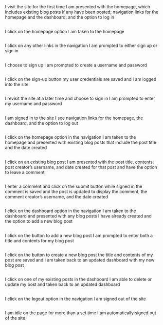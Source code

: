 ## 
 I visit the site for the first time
 I am presented with the homepage, which includes existing blog posts if any have been posted; navigation links for the homepage and the dashboard; and the option to log in
## 
 I click on the homepage option
 I am taken to the homepage
## 
 I click on any other links in the navigation
 I am prompted to either sign up or sign in
## 
 I choose to sign up
 I am prompted to create a username and password
## 
 I click on the sign-up button
 my user credentials are saved and I am logged into the site
## 
 I revisit the site at a later time and choose to sign in
 I am prompted to enter my username and password
## 
 I am signed in to the site
 I see navigation links for the homepage, the dashboard, and the option to log out
## 
 I click on the homepage option in the navigation
 I am taken to the homepage and presented with existing blog posts that include the post title and the date created
## 
 I click on an existing blog post
 I am presented with the post title, contents, post creator’s username, and date created for that post and have the option to leave a comment
## 
 I enter a comment and click on the submit button while signed in
 the comment is saved and the post is updated to display the comment, the comment creator’s username, and the date created
## 
 I click on the dashboard option in the navigation
 I am taken to the dashboard and presented with any blog posts I have already created and the option to add a new blog post
## 
 I click on the button to add a new blog post
 I am prompted to enter both a title and contents for my blog post
## 
 I click on the button to create a new blog post
 the title and contents of my post are saved and I am taken back to an updated dashboard with my new blog post
## 
 I click on one of my existing posts in the dashboard
 I am able to delete or update my post and taken back to an updated dashboard
## 
 I click on the logout option in the navigation
 I am signed out of the site
## 
 I am idle on the page for more than a set time
 I am automatically signed out of the site 